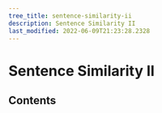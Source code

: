 ```yaml
---
tree_title: sentence-similarity-ii
description: Sentence Similarity II
last_modified: 2022-06-09T21:23:28.2328
---
```


# Sentence Similarity II

## Contents
